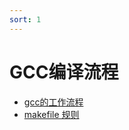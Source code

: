 ```yaml
---
sort: 1
---
```


# GCC编译流程


- [gcc的工作流程](https://37ge.github.io/compiler_principles/GCC_compiler_flow/1.gcc_work_flow.html)
- [makefile 规则](https://37ge.github.io/compiler_principles/Makefile_usage/1.makefile_syntax.html)
